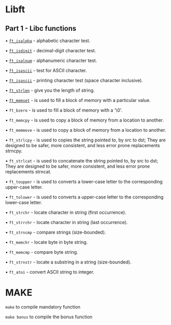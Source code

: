 # Libft #
## Part 1 - Libc functions ##

• [`ft_isalpha`](https://github.com/imahri/libft_FX/blob/main/ft_isalpha.c "ft_isalpha") - alphabetic character test.

• [`ft_isdigit`](https://github.com/imahri/libft_FX/blob/main/ft_isdigit.c "ft_isdigit") - decimal-digit character test.

• [`ft_isalnum`](https://github.com/imahri/libft_FX/blob/main/ft_isalnum.c "ft_isalnum") - alphanumeric character test.

• [`ft_isascii`](https://github.com/imahri/libft_FX/blob/main/ft_isascii.c "ft_isascii") - test for ASCII character.

• [`ft_isascii`](https://github.com/imahri/libft_FX/blob/main/ft_isprint.c "ft_isprint") - printing character test (space character inclusive).

• [`ft_strlen`](https://github.com/imahri/libft_FX/blob/main/ft_strlen.c "ft_strlen") - give you the length of string.

• [`ft_memset`](https://github.com/imahri/libft_FX/blob/main/ft_memset.c "ft_memset") - is used to fill a block of memory with a particular value.

• `ft_bzero` - is used to fill a block of memory with a '\0'.

• `ft_memcpy` - is used to copy a block of memory from a location to another.

• `ft_memmove` - is used to copy a block of memory from a location to another.

• `ft_strlcpy` - is used to copies the string pointed to, by src to dst; They are designed to be safer, more consistent, and less error prone replacements strncpy.

• `ft_strlcat` - is used to concatenate the string pointed to, by src to dst; They are designed to be safer, more consistent, and less error prone replacements strncat.

• `ft_toupper` - is used to converts a lower-case letter to the corresponding upper-case letter.

• `ft_tolower` - is used to converts a upper-case letter to the corresponding lower-case letter.

• `ft_strchr` - locate character in string (first occurrence).

• `ft_strrchr` - locate character in string (last occurrence).

• `ft_strncmp` - compare strings (size-bounded).

• `ft_memchr` - locate byte in byte string.

• `ft_memcmp` - compare byte string.

• `ft_strnstr` - locate a substring in a string (size-bounded).

• `ft_atoi` - convert ASCII string to integer.

# MAKE #

`make` to compile mandatory function

`make bonus` to compile the bonus function
